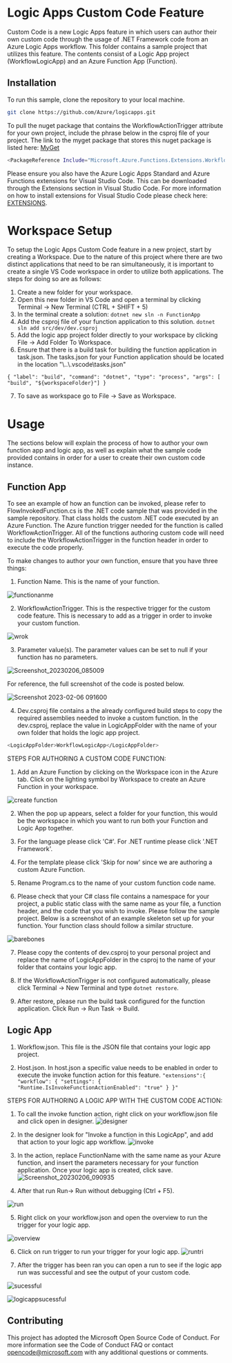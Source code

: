 # Logic Apps Custom Code Feature

Custom Code is a new Logic Apps feature in which users can author their own custom code through the usage of .NET Framework code from an Azure Logic Apps workflow.
This folder contains a sample project that utilizes this feature. The contents consist of a Logic App project (WorkflowLogicApp) and an Azure Function App (Function).  
## Installation

To run this sample, clone the repository to your local machine.

```bash
git clone https://github.com/Azure/logicapps.git
```
To pull the nuget package that contains the WorkflowActionTrigger attribute for your own project, include the phrase below in the csproj file of your project. The link to the myget package that stores this nuget package is listed here: [MyGet]( https://www.myget.org/feed/microsoft-workflowactiontrigger/package/nuget/Microsoft.Azure.Functions.Extensions.Workflows.WorkflowActionTrigger)


```bash
<PackageReference Include="Microsoft.Azure.Functions.Extensions.Workflows.WorkflowActionTrigger" Version="1.0.0" />
```
Please ensure you also have the Azure Logic Apps Standard and Azure Functions extensions for Visual Studio Code. This can be downloaded through the Extensions section in Visual Studio Code. For more information on how to install extensions for Visual Studio Code please check here: [EXTENSIONS](https://code.visualstudio.com/docs/editor/extension-marketplace).


# Workspace Setup
To setup the Logic Apps Custom Code feature in a new project, start by creating a Workspace. Due to the nature of this project where there are two distinct applications that need to be ran simultaneously, it is important to create a single VS Code workspace in order to utilize both applications. The steps for doing so are as follows:

1) Create a new folder for your workspace. 
2) Open this new folder in VS Code and open a terminal by clicking Terminal -> New Terminal (CTRL + SHIFT + 5) 
3) In the terminal create a solution: ``` dotnet new sln -n FunctionApp ```
4) Add the csproj file of your function application to this solution. ``` dotnet sln add src/dev/dev.csproj ```
5) Add the logic app project folder directly to your workspace by clicking File -> Add Folder To Workspace. 
6) Ensure that there is a build task for building the function application in task.json. The tasks.json for your Function application should be located in the location "\\..<yourfunctionfolder>\\.vscode\tasks.json"

```	{ "label": "build", "command": "dotnet", "type": "process", "args": [ "build", "${workspaceFolder}"] } ```

7) To save as workspace go to File -> Save as Workspace.

# Usage
The sections below will explain the process of how to author your own function app and logic app, as well as explain what the sample code provided contains in order for a user to create their own custom code instance. 

## Function App 
To see an example of how an function can be invoked, please refer to FlowInvokedFunction.cs is the .NET code sample that was provided in the sample repository. That class holds the custom .NET code executed by an Azure Function. The Azure function trigger needed for the function is called WorkflowActionTrigger. All of the functions authoring custom code will need to include the WorkflowActionTrigger in the function header in order to execute the code properly.
  
To make changes to author your own function, ensure that you have three things:
1) Function Name. This is the name of your function. 

![functionanme](https://user-images.githubusercontent.com/111014793/217034574-968087d3-d053-4cdb-98c4-3afa8341b1e9.png)


2) WorkflowActionTrigger. This is the respective trigger for the custom code feature. This is necessary to add as a trigger in order to invoke your custom function.

![wrok](https://user-images.githubusercontent.com/111014793/217034182-5734a894-603f-4bd7-9e68-4335df38b499.png)


3) Parameter value(s). The parameter values can be set to null if your function has no parameters.

![Screenshot_20230206_085009](https://user-images.githubusercontent.com/111014793/217033830-f0231893-6b33-47a3-a294-9c297b0b0d09.png)

For reference, the full screenshot of the code is posted below. 

![Screenshot 2023-02-06 091600](https://user-images.githubusercontent.com/111014793/217039346-7162f057-db44-4bce-b1fe-d0ffe4540ddb.png)


4) Dev.csproj file contains a the already configured build steps to copy the required assemblies needed to invoke a custom function. In the dev.csproj, replace the value in LogicAppFolder with the name of your own folder that holds the logic app project. 

```bash
<LogicAppFolder>WorkflowLogicApp</LogicAppFolder>
```

STEPS FOR AUTHORING A CUSTOM CODE FUNCTION: 

1) Add an Azure Function by clicking on the Workspace icon in the Azure tab. Click on the lighting symbol by Workspace to create an Azure Function in your workspace. 
  
![create function](https://user-images.githubusercontent.com/111014793/217051951-c1f39778-1070-48c8-b7db-dbff681b3adf.png)  

2) When the pop up appears, select a folder for your function, this would be the workspace in which you want to run both your Function and Logic App together. 
 
3) For the language please click 'C#'. For .NET runtime please click '.NET Framework'. 
  
4) For the template please click 'Skip for now' since we are authoring a custom Azure Function. 

5) Rename Program.cs to the name of your custom function code name.
  
6) Please check that your C# class file contains a namespace for your project, a public static class with the same name as your file, a function header, and the code that you wish to invoke. Please follow the sample project. Below is a screenshot of an example skeleton set up for your function. Your function class should follow a similar structure. 

![barebones](https://user-images.githubusercontent.com/111014793/217053377-37dfdf85-f566-4b0a-9f31-b44ca336d023.png)

7) Please copy the contents of dev.csproj to your personal project and replace the name of LogicAppFolder in the csproj to the name of your folder that contains your logic app.
  
8) If the WorkflowActionTrigger is not configured automatically, please click Terminal -> New Terminal and type ``` dotnet restore ```.

9) After restore, please run the build task configured for the function application. Click Run -> Run Task -> Build. 

## Logic App 

1) Workflow.json. This file is the JSON file that contains your logic app project. 

2) Host.json. In host.json a specific value needs to be enabled in order to execute the invoke function action for this feature. 
``` "extensions":{ "workflow": { "settings": { "Runtime.IsInvokeFunctionActionEnabled": "true" } }" ```


STEPS FOR AUTHORING A LOGIC APP WITH THE CUSTOM CODE ACTION: 
1) To call the invoke function action, right click on your workflow.json file and click open in designer.
![designer](https://user-images.githubusercontent.com/111014793/217036602-01f92e50-256f-4e3d-b27d-1f9e0808f035.png)

2) In the designer look for "Invoke a function in this LogicApp", and add that action to your logic app workflow. 
![invoke](https://user-images.githubusercontent.com/111014793/217037045-b6e550a3-0bee-4eef-8770-c30b9279bec8.png)

3) In the action, replace FunctionName with the same name as your Azure function, and insert the parameters necessary for your function application. Once your logic app is created, click save. ![Screenshot_20230206_090935](https://user-images.githubusercontent.com/111014793/217037991-23ad112e-d50f-4040-8d48-6eb10e508d53.png)

4) After that run Run-> Run without debugging (Ctrl + F5).

![run](https://user-images.githubusercontent.com/111014793/217038206-c254df23-f4ad-4e03-8800-4ad4cc1aa611.png)

5) Right click on your workflow.json and open the overview to run the trigger for your logic app.

![overview](https://user-images.githubusercontent.com/111014793/217038386-9cd5ce10-9f3b-4f64-b6ff-4a2d77228141.png)

6) Click on run trigger to run your trigger for your logic app. 
![runtri](https://user-images.githubusercontent.com/111014793/217038789-eaa3a736-e499-4e98-9935-91562d4ce6bf.png)

7) After the trigger has been ran you can open a run to see if the logic app run was successful and see the output of your custom code.

![sucessful](https://user-images.githubusercontent.com/111014793/217039132-f8828e74-4112-4ff3-afe7-2b2700a6b4fb.png)


![logicappsucessful](https://user-images.githubusercontent.com/111014793/217039149-200745f1-9b8d-4562-ad31-530ae7ed50ad.png)



## Contributing

This project has adopted the Microsoft Open Source Code of Conduct. For more information see the Code of Conduct FAQ or contact opencode@microsoft.com with any additional questions or comments.
